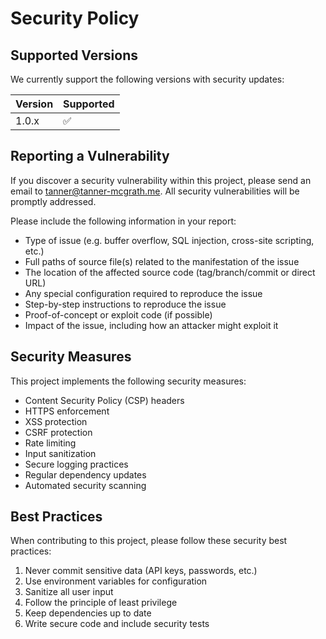 # Security Policy

## Supported Versions

We currently support the following versions with security updates:

| Version | Supported          |
| ------- | ------------------ |
| 1.0.x   | :white_check_mark: |

## Reporting a Vulnerability

If you discover a security vulnerability within this project, please send an email to tanner@tanner-mcgrath.me. All security vulnerabilities will be promptly addressed.

Please include the following information in your report:
- Type of issue (e.g. buffer overflow, SQL injection, cross-site scripting, etc.)
- Full paths of source file(s) related to the manifestation of the issue
- The location of the affected source code (tag/branch/commit or direct URL)
- Any special configuration required to reproduce the issue
- Step-by-step instructions to reproduce the issue
- Proof-of-concept or exploit code (if possible)
- Impact of the issue, including how an attacker might exploit it

## Security Measures

This project implements the following security measures:
- Content Security Policy (CSP) headers
- HTTPS enforcement
- XSS protection
- CSRF protection
- Rate limiting
- Input sanitization
- Secure logging practices
- Regular dependency updates
- Automated security scanning

## Best Practices

When contributing to this project, please follow these security best practices:
1. Never commit sensitive data (API keys, passwords, etc.)
2. Use environment variables for configuration
3. Sanitize all user input
4. Follow the principle of least privilege
5. Keep dependencies up to date
6. Write secure code and include security tests 